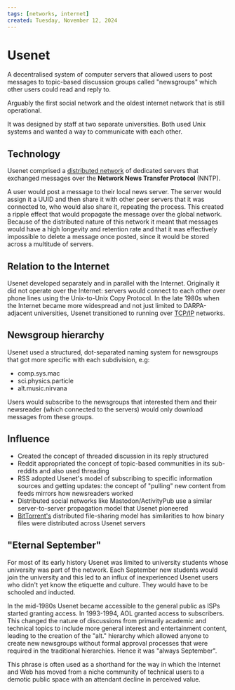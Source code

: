 ```yaml
---
tags: [networks, internet]
created: Tuesday, November 12, 2024
---
```


# Usenet

A decentralised system of computer servers that allowed users to post messages
to topic-based discussion groups called "newsgroups" which other users could
read and reply to.

Arguably the first social network and the oldest internet network that is still
operational.

It was designed by staff at two separate universities. Both used Unix systems
and wanted a way to communicate with each other.

## Technology

Usenet comprised a [distributed network](385af4b4_Baran_distributed_networks.md)
of dedicated servers that exchanged messages over the **Network News Transfer
Protocol** (NNTP).

A user would post a message to their local news server. The server would assign
it a UUID and then share it with other peer servers that it was connected to,
who would also share it, repeating the process. This created a ripple effect
that would propagate the message over the global network. Because of the
distributed nature of this network it meant that messages would have a high
longevity and retention rate and that it was effectively impossible to delete a
message once posted, since it would be stored across a multitude of servers.

## Relation to the Internet

Usenet developed separately and in parallel with the Internet. Originally it did
not operate over the Internet: servers would connect to each other over phone
lines using the Unix-to-Unix Copy Protocol. In the late 1980s when the Internet
became more widespread and not just limited to DARPA-adjacent universities,
Usenet transitioned to running over
[TCP/IP](Transport_Layer_of_Internet_Protocol.md) networks.

## Newsgroup hierarchy

Usenet used a structured, dot-separated naming system for newsgroups that got
more specific with each subdivision, e.g:

- comp.sys.mac
- sci.physics.particle
- alt.music.nirvana

Users would subscribe to the newsgroups that interested them and their
newsreader (which connected to the servers) would only download messages from
these groups.

## Influence

- Created the concept of threaded discussion in its reply structured
- Reddit appropriated the concept of topic-based communities in its sub-reddits
  and also used threading
- RSS adopted Usenet's model of subscribing to specific information sources and
  getting updates: the concept of "pulling" new content from feeds mirrors how
  newsreaders worked
- Distributed social networks like Mastodon/ActivityPub use a similar
  server-to-server propagation model that Usenet pioneered
- [BitTorrent's](Torrenting.md) distributed file-sharing model has similarities
  to how binary files were distributed across Usenet servers

## "Eternal September"

For most of its early history Usenet was limited to university students whose
university was part of the network. Each September new students would join the
university and this led to an influx of inexperienced Usenet users who didn't
yet know the etiquette and culture. They would have to be schooled and inducted.

In the mid-1980s Usenet became accessible to the general public as ISPs started
granting access. In 1993-1994, AOL granted access to subscribers. This changed
the nature of discussions from primarily academic and technical topics to
include more general interest and entertainment content, leading to the creation
of the "alt." hierarchy which allowed anyone to create new newsgroups without
formal approval processes that were required in the traditional hierarchies.
Hence it was "always September".

This phrase is often used as a shorthand for the way in which the Internet and
Web has moved from a niche community of technical users to a demotic public
space with an attendant decline in perceived value.
